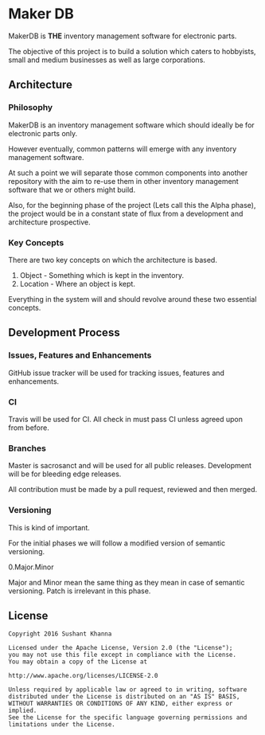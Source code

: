 # Maker DB

MakerDB is **THE** inventory management software for electronic parts.

The objective of this project is to build a solution which caters to hobbyists, small and medium businesses as well as large corporations.

## Architecture

### Philosophy 

MakerDB is an inventory management software which should ideally be for electronic parts only.

However eventually, common patterns will emerge with any inventory management software.

At such a point we will separate those common components into another repository with the aim to re-use them in other inventory management software that we or others might build.

Also, for the beginning phase of the project (Lets call this the Alpha phase), the project would be in a constant state of flux from a development and architecture prospective.

### Key Concepts

There are two key concepts on which the architecture is based.

1) Object - Something which is kept in the inventory.
2) Location - Where an object is kept.

Everything in the system will and should revolve around these two essential concepts.

## Development Process

### Issues, Features and Enhancements

GitHub issue tracker will be used for tracking issues, features and enhancements.

### CI

Travis will be used for CI. All check in must pass CI unless agreed upon from before.

### Branches

Master is sacrosanct and will be used for all public releases.
Development will be for bleeding edge releases.

All contribution must be made by a pull request, reviewed and then merged.

### Versioning

This is kind of important.

For the initial phases we will follow a modified version of semantic versioning.

0.Major.Minor

Major and Minor mean the same thing as they mean in case of semantic versioning. Patch is irrelevant in this phase.

## License
    Copyright 2016 Sushant Khanna
        
    Licensed under the Apache License, Version 2.0 (the "License");
    you may not use this file except in compliance with the License.
    You may obtain a copy of the License at
        
    http://www.apache.org/licenses/LICENSE-2.0
        
    Unless required by applicable law or agreed to in writing, software
    distributed under the License is distributed on an "AS IS" BASIS,
    WITHOUT WARRANTIES OR CONDITIONS OF ANY KIND, either express or implied.
    See the License for the specific language governing permissions and
    limitations under the License.
